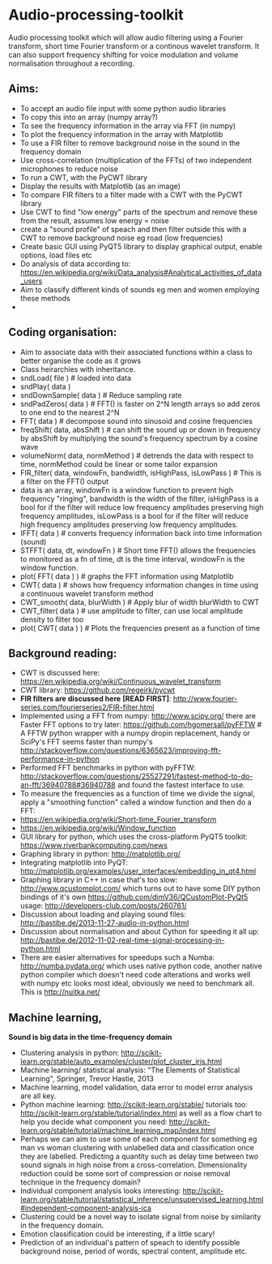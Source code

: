 # Audio-processing-toolkit
Audio processing toolkit which will allow audio filtering using a Fourier transform, short time Fourier transform or a continous wavelet transform. It can also support frequency shifting for voice modulation and volume normalisation throughout a recording.

## Aims:

* To accept an audio file input with some python audio libraries
* To copy this into an array (numpy array?)
* To see the frequency information in the array via FFT (in numpy)
* To plot the frequency information in the array with Matplotlib
* To use a FIR filter to remove background noise in the sound in the frequency domain
* Use cross-correlation (multiplication of the FFTs) of two independent microphones to reduce noise
* To run a CWT, with the PyCWT library
* Display the results with Matplotlib (as an image)
* To compare FIR filters to a filter made with a CWT with the PyCWT library
* Use CWT to find "low energy" parts of the spectrum and remove these from the result, assumes low energy = noise
* create a "sound profile" of speach and then filter outside this with a CWT to remove background noise eg road (low frequencies)
* Create basic GUI using PyQT5 library to display graphical output, enable options, load files etc
* Do analysis of data according to: https://en.wikipedia.org/wiki/Data_analysis#Analytical_activities_of_data_users
* Aim to classify different kinds of sounds eg men and women employing these methods
* 

## Coding organisation:

* Aim to associate data with their associated functions within a class to better organise the code as it grows
* Class heirarchies with inheritance.
* sndLoad( file ) # loaded into data
* sndPlay( data )
* sndDownSample( data ) # Reduce sampling rate
* sndPadZeros( data ) # FFT() is faster on 2^N length arrays so add zeros to one end to the nearest 2^N
* FFT( data )   # decompose sound into sinusoid and cosine frequencies
* freqShift( data, absShift ) # can shift the sound up or down in frequency by absShift by multiplying the sound's frequency spectrum by a cosine wave
* volumeNorm( data, normMethod ) # detrends the data with respect to time, normMethod could be linear or some tailor expansion
* FIR_filter( data, windowFn, bandwidth, isHighPass, isLowPass )  # This is a filter on the FFT() output
* data is an array, windowFn is a window function to prevent high frequency "ringing", bandwidth is the width of the filter, isHighPass is a bool for if the filter will reduce low frequency amplitudes preserving high frequency amplitudes, isLowPass is a bool for if the filter will reduce high frequency amplitudes preserving low frequency amplitudes.
* IFFT( data ) # converts frequency information back into time information (sound)
* STFFT( data, dt, windowFn ) # Short time FFT() allows the frequencies to monitored as a fn of time, dt is the time interval, windowFn is the window function.
* plot( FFT( data ) ) # graphs the FFT information using Matplotlib
* CWT( data ) # shows how frequency information changes in time using a continuous wavelet transform method
* CWT_smooth( data, blurWidth ) # Apply blur of width blurWidth to CWT
* CWT_filter( data ) # use amplitude to filter, can use local amplitude density to filter too
* plot( CWT( data ) ) # Plots the frequencies present as a function of time

## Background reading:

* CWT is discussed here: https://en.wikipedia.org/wiki/Continuous_wavelet_transform
* CWT library: https://github.com/regeirk/pycwt
* **FIR filters are discussed here** **[READ FIRST]**: http://www.fourier-series.com/fourierseries2/FIR-filter.html
* Implemented using a FFT from numpy: http://www.scipy.org/ there are Faster FFT options to try later: https://github.com/hgomersall/pyFFTW # A FFTW python wrapper with a numpy dropin replacement, handy or SciPy's FFT seems faster than numpy's http://stackoverflow.com/questions/6365623/improving-fft-performance-in-python
* Performed FFT benchmarks in python with pyFFTW: http://stackoverflow.com/questions/25527291/fastest-method-to-do-an-fft/36940788#36940788 and found the fastest interface to use.
* To measure the frequencies as a function of time we divide the signal, apply a "smoothing function" called a window function and then do a FFT: 
* https://en.wikipedia.org/wiki/Short-time_Fourier_transform
* https://en.wikipedia.org/wiki/Window_function
* GUI library for python, which uses the cross-platform PyQT5 toolkit: https://www.riverbankcomputing.com/news
* Graphing library in python: http://matplotlib.org/
* Integrating matplotlib into PyQT: http://matplotlib.org/examples/user_interfaces/embedding_in_qt4.html
* Graphing library in C++ in case that's too slow: http://www.qcustomplot.com/ which turns out to have some DIY python bindings of it's own https://github.com/dimV36/QCustomPlot-PyQt5  usage: http://developers-club.com/posts/260761/
* Discussion about loading and playing sound files: http://bastibe.de/2013-11-27-audio-in-python.html
* Discussion about normalisation and about Cython for speeding it all up: http://bastibe.de/2012-11-02-real-time-signal-processing-in-python.html
* There are easier alternatives for speedups such a Numba: http://numba.pydata.org/ which uses native python code, another native python compiler which doesn't need code alterations and works well with numpy etc looks most ideal, obviously we need to benchmark all. This is http://nuitka.net/

## Machine learning, 
**Sound is big data in the time-frequency domain**

* Clustering analysis in python: http://scikit-learn.org/stable/auto_examples/cluster/plot_cluster_iris.html
* Machine learning/ statistical analysis: "The Elements of Statistical Learning", Springer, Trevor Hastie, 2013
* Machine learning, model validation, data error to model error analysis are all key.
* Python machine learning: http://scikit-learn.org/stable/ tutorials too: http://scikit-learn.org/stable/tutorial/index.html as well as a flow chart to help you decide what component you need: http://scikit-learn.org/stable/tutorial/machine_learning_map/index.html
* Perhaps we can aim to use some of each component for something eg man vs woman clustering with unlabelled data and classification once they are labelled. Predicting a quantity such as delay time between two sound signals in high noise from a cross-correlation. Dimensionality reduction could be some sort of compression or noise removal technique in the frequency domain?
* Individual component analysis looks interesting: http://scikit-learn.org/stable/tutorial/statistical_inference/unsupervised_learning.html#independent-component-analysis-ica
* Clustering could be a novel way to isolate signal from noise by similarity in the frequency domain.
* Emotion classification could be interesting, if a little scary!
* Prediction of an individual's pattern of speach to identify possible background noise, period of words, spectral content, amplitude etc.

